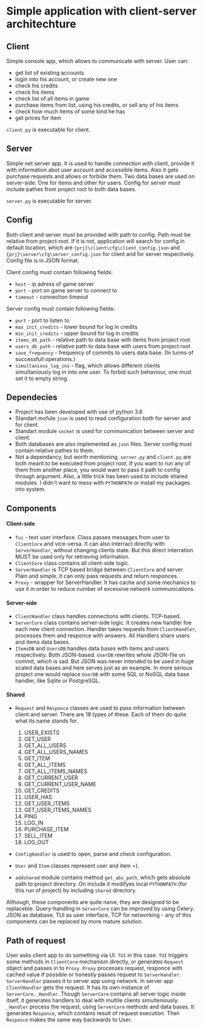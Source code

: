 # Simple application with client-server architechture

## Client
Simple console app, which allows to communicate with server. User can:
* get list of existing accounts
* login into his account, or create new one
* check his credits
* check his items
* check list of all items in game
* purchase items from list, using his credits, or sell any of his items
* check how much items of some kind he has
* get prices for item

`client.py` is executable for client.

## Server
Simple net server app. It is used to handle connection with client, provide it with information abot user account and accessible items. Also it gets purchase requests and allows or forbide them. Two data bases are used on server-side. One for items and other for users. Config for server must include pathes from project root to both data bases.

`server.py` is executable for server.

## Config
Both client and server must be provided with path to config. Path must be relative from project root. If it is not, application will search for config in default location, which are `{prj}\client\cfg\client_config.json` and `{prj}\server\cfg\server_config.json` for client and for server respectively. Config file is in JSON format.

Client config must contain following fields:
* `host` - ip adress of game server
* `port` - port on game server to connect to
* `timeout` - connection timeout

Server config must contain following fields:
* `port` - port to listen to
* `max_init_credits` - lower bound for log in credits
* `min_init_credits` - upper bound for log in credits
* `items_db_path` - relative path to data base with items from project root
* `users_db_path` - relative path to data base with users from project root
* `save_frequency` - frequency of commits to users data base. (In turms of successfull operations.)
* `simultanious_log_ins` - flag, which allows different clients simultaniously log in into one user. To forbid such behaviour, one must set it to empty string.

## Dependecies
* Project has been developed with use of python 3.6
* Standart mofule `json` is used to read configuration both for server and for client. 
* Standart module `socket` is used for communication between server and client.
* Both databases are also implemented as `json` files. Server config must contain relative pathes to them.
* Not a dependancy, but worth mentioning. `server.py` and `client.py` are both meant to be executed from project root. If you want to run any of them from another place, you would want to pass it path to config through argument. Also, a little trick has been used to include shared modules. I didn't want to mess with `PYTHONPATH` or install my packages into system.

## Components
#### Client-side
* `Tui` - text user interface. Class passes messages from user to `ClientCore` and vice-versa. It can also interract directly with `ServerHandler`, without changing clients state. But this direct interration MUST be used only for retrieving information.
* `ClientCore` class contains all client-side logic.
* `ServerHandler` is TCP based bridge between `ClientCore` and server. Plain and simple, it can only pass requests and return responces.
* `Proxy` - wrapper for ServerHandler. It has cache and some mechanics to use it in order to reduce number of excessive network communications.

#### Server-side
* `ClientHandler` class handles connections with clients. TCP-based.
* `ServerCore` class contains server-side logic. It creates new handler foe each new client connection. Handler takes requests from `ClientHandler`, processes them and responce with answers. All Handlers share users and items data bases.
* `ItemsDB` and `UsersDB` handles data bases with items and users respectively. Both JSON-based. `UserDB` rewrites whole JSON-file on commit, which is sad. But JSON was never intended to be used in huge scaled data bases and here serves just as an example. In more serious project one would replace `UserDB` with some SQL or NoSQL data base handler, like Sqlite or PostgreSQL. 

#### Shared
* `Request` and `Responce` classes are used to pass information between client and server.
 There are 18 types of these. Each of them do quite what its name stands for.
    1. USER_EXISTS
    1. GET_USER
    1. GET_ALL_USERS
    1. GET_ALL_USERS_NAMES
    1. GET_ITEM
    1. GET_ALL_ITEMS
    1. GET_ALL_ITEMS_NAMES
    1. GET_CURRENT_USER
    1. GET_CURRENT_USER_NAME
    1. GET_CREDITS
    1. USER_HAS
    1. GET_USER_ITEMS
    1. GET_USER_ITEMS_NAMES
    1. PING
    1. LOG_IN
    1. PURCHASE_ITEM
    1. SELL_ITEM
    1. LOG_OUT

* `ConfigHandler` is used to open, parse and check configuration.
* `User` and `Item` classes represent user and item =).
* `addshared` module contains method `get_abs_path`, which gets absolute path to project directory. On include it modifyes local `PYTHONPATH` (for this run of project) by including `shared` directory.

Although, these components are quite naive, they are designed to be replaceble. Query-handling in `ServerCore` can be improved by using Celery.
JSON as database, TUI as user interface, TCP for networking - any of this components can be replaced by more mature solution.

## Path of request
User asks client app to do something via UI. `TUI` in this case. `TUI` triggers some methods in `ClientCore` mechanism directly, or generates `Request` object and passes in to `Proxy`. `Proxy` processes request, responce with cached value if possible or honestly passes request to `ServerHandler`. `ServerHandler` passes it to server app using network. In server app `ClientHandler` gets the request. It has its own instance of `ServerCore._Handler`. Though `ServerCore` contains all server logic inside itself, it generates handlers to deal with multile clients simulteniously. `_Handler` process the request, using `ServerCore` methods and data bases. It generates `Responce`, which contains result of request execution.
Then `Responce` makes the same way backwards to User.